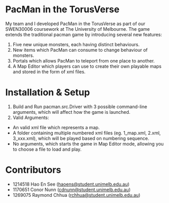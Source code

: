 # PacMan in the TorusVerse
My team and I developed PacMan in the TorusVerse as part of our SWEN30006 coursework at The University of Melbourne. The game extends the traditional pacman game by introducing several new features:
1. Five new unique monsters, each having distinct behaviours.
2. New items which PacMan can consume to change behaviour of monsters.
3. Portals which allows PacMan to teleport from one place to another.
4. A Map Editor which players can use to create their own playable maps and stored in the form of xml files.

# Installation & Setup
1. Build and Run pacman.src.Driver with 3 possible command-line arguments, which will affect how the game is launched.
2. Valid Arguments:
- An valid xml file which represents a map. 
- A folder containing multiple numbered xml files (eg. 1_map.xml, 2.xml, 3_xxx.xml), which will be played based on numbering sequence.
- No arguments, which starts the game in Map Editor mode, allowing you to choose a file to load and play.

# Contributors
- 1214518 Hao En See (haoens@student.unimelb.edu.au)
- 1170651 Conor Nunn (cdnunn@student.unimelb.edu.au)
- 1269075 Raymond Chhua (<rchhua@student.unimelb.edu.au>)
